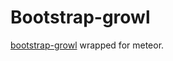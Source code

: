 # Bootstrap-growl

[bootstrap-growl](https://github.com/mouse0270/bootstrap-growl) wrapped for meteor.
